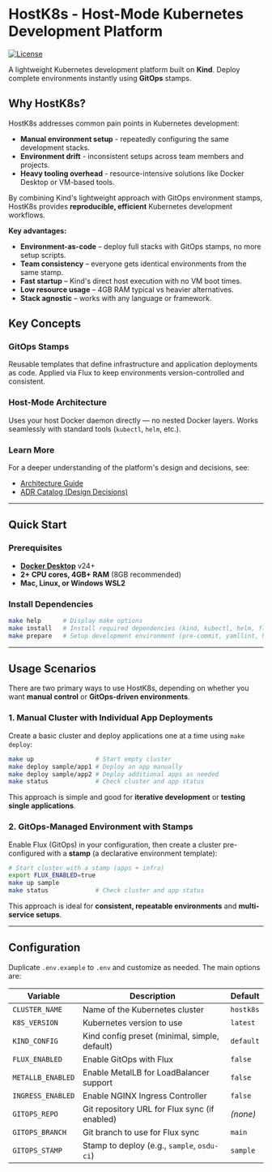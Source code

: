 # HostK8s - Host-Mode Kubernetes Development Platform

[![License](https://img.shields.io/badge/License-Apache_2.0-blue.svg)](LICENSE)

A lightweight Kubernetes development platform built on **Kind**. Deploy complete environments instantly using **GitOps** stamps.

## Why HostK8s?

HostK8s addresses common pain points in Kubernetes development:

* **Manual environment setup** - repeatedly configuring the same development stacks.
* **Environment drift** - inconsistent setups across team members and projects.
* **Heavy tooling overhead** - resource-intensive solutions like Docker Desktop or VM-based tools.

By combining Kind's lightweight approach with GitOps environment stamps, HostK8s provides **reproducible, efficient** Kubernetes development workflows.

**Key advantages:**

* **Environment-as-code** – deploy full stacks with GitOps stamps, no more setup scripts.
* **Team consistency** – everyone gets identical environments from the same stamp.
* **Fast startup** – Kind's direct host execution with no VM boot times.
* **Low resource usage** – 4GB RAM typical vs heavier alternatives.
* **Stack agnostic** – works with any language or framework.

## Key Concepts

### GitOps Stamps

Reusable templates that define infrastructure and application deployments as code. Applied via Flux to keep environments version-controlled and consistent.

### Host-Mode Architecture

Uses your host Docker daemon directly — no nested Docker layers. Works seamlessly with standard tools (`kubectl`, `helm`, etc.).

### Learn More

For a deeper understanding of the platform's design and decisions, see:

* [Architecture Guide](docs/architecture.md)
* [ADR Catalog (Design Decisions)](docs/adr/README.md)

---

## Quick Start

### Prerequisites

* **[Docker Desktop](https://docs.docker.com/get-docker/)** v24+
* **2+ CPU cores, 4GB+ RAM** (8GB recommended)
* **Mac, Linux, or Windows WSL2**

### Install Dependencies

```bash
make help      # Display make options
make install   # Install required dependencies (kind, kubectl, helm, flux)
make prepare   # Setup development environment (pre-commit, yamllint, hooks)
```

---

## Usage Scenarios

There are two primary ways to use HostK8s, depending on whether you want **manual control** or **GitOps-driven environments**.

### 1. Manual Cluster with Individual App Deployments

Create a basic cluster and deploy applications one at a time using `make deploy`:

```bash
make up                 # Start empty cluster
make deploy sample/app1 # Deploy an app manually
make deploy sample/app2 # Deploy additional apps as needed
make status             # Check cluster and app status
```

This approach is simple and good for **iterative development** or **testing single applications**.

### 2. GitOps-Managed Environment with Stamps

Enable Flux (GitOps) in your configuration, then create a cluster pre-configured with a **stamp** (a declarative environment template):

```bash
# Start cluster with a stamp (apps + infra)
export FLUX_ENABLED=true
make up sample
make status             # Check cluster and app status
```

This approach is ideal for **consistent, repeatable environments** and **multi-service setups**.

---

## Configuration

Duplicate `.env.example` to `.env` and customize as needed. The main options are:

| Variable          | Description                                   | Default   |
| ----------------- | --------------------------------------------- | --------- |
| `CLUSTER_NAME`    | Name of the Kubernetes cluster                | `hostk8s` |
| `K8S_VERSION`     | Kubernetes version to use                     | `latest`  |
| `KIND_CONFIG`     | Kind config preset (minimal, simple, default) | `default` |
| `FLUX_ENABLED`    | Enable GitOps with Flux                       | `false`   |
| `METALLB_ENABLED` | Enable MetalLB for LoadBalancer support       | `false`   |
| `INGRESS_ENABLED` | Enable NGINX Ingress Controller               | `false`   |
| `GITOPS_REPO`     | Git repository URL for Flux sync (if enabled) | *(none)*  |
| `GITOPS_BRANCH`   | Git branch to use for Flux sync               | `main`    |
| `GITOPS_STAMP`    | Stamp to deploy (e.g., `sample`, `osdu-ci`)   | `sample`  |
